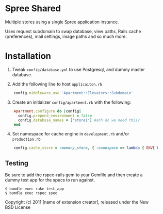 Spree Shared
============

Multiple stores using a single Spree application instance.

Uses request subdomain to swap database, view paths, Rails cache (preferences), mail settings, image paths and so much more.

Installation
============

1. Tweak `config/database.yml` to use Postgresql, and dummy master database.

2. Add the following line to host `applicaiton.rb` 

````ruby
    config.middleware.use 'Apartment::Elevators::Subdomain'
````

3. Create an initializer `config/apartment.rb` with the following:

````ruby
    Apartment.configure do |config|
      config.prepend_environment = false
      config.database_names = ['store1'] #ahh do we need this?
    end
````

4. Set namespace for cache engine in `development.rb` and/or `production.rb`

````ruby
    config.cache_store = :memory_store, { :namespace => lambda { ENV['RAILS_CACHE_ID'] } }
````



Testing
-------

Be sure to add the rspec-rails gem to your Gemfile and then create a dummy test app for the specs to run against.

    $ bundle exec rake test_app
    $ bundle exec rspec spec

Copyright (c) 2011 [name of extension creator], released under the New BSD License
